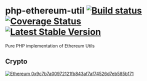 # php-ethereum-util [![Build status](https://ci.appveyor.com/api/projects/status/d1qm90h668elbtc4/branch/master?svg=true)](https://ci.appveyor.com/project/kornrunner/php-ethereum-util/branch/master) [![Coverage Status](https://coveralls.io/repos/github/kornrunner/php-ethereum-util/badge.svg?branch=master)](https://coveralls.io/github/kornrunner/php-ethereum-util?branch=master) [![Latest Stable Version](https://poser.pugx.org/kornrunner/ethereum-util/v/stable)](https://packagist.org/packages/kornrunner/ethereum-util)

Pure PHP implementation of Ethereum Utils

## Crypto

[![Ethereum](https://user-images.githubusercontent.com/725986/61891022-0d0c7f00-af09-11e9-829f-096c039bbbfa.png) 0x9c7b7a00972121fb843af7af74526d7eb585b171][Ethereum]

[Ethereum]: https://etherscan.io/address/0x9c7b7a00972121fb843af7af74526d7eb585b171 "Donate with Ethereum"
